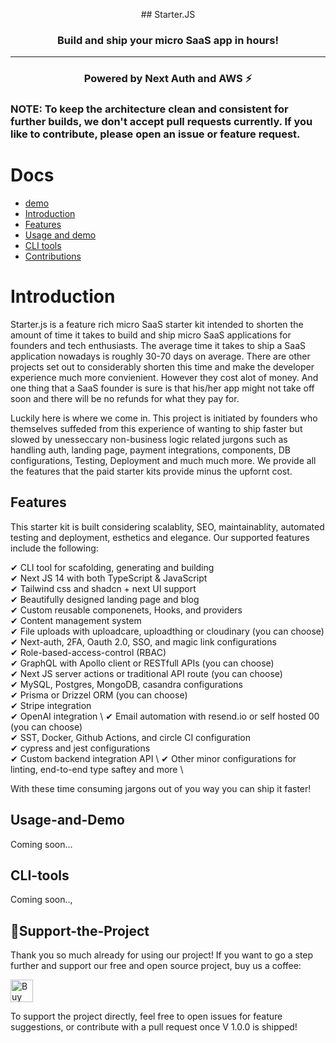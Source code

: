<p align="center">## Starter.JS</p>
<h3 align="center">Build and ship your micro SaaS app in hours!</h3>
<hr>

<h3 align="center">Powered by Next Auth and AWS ⚡</h3>

<h3>NOTE: To keep the architecture clean and consistent for further builds, we don't accept pull requests currently. If you like to contribute, please open an issue or feature request.<h3>

# Docs

- [demo](https://starter.js/demo)
- [Introduction](#Introduction)
- [Features](#Features)
- [Usage and demo](#Usage-and-Demo)
- [CLI tools](#CLI-tools)
- [Contributions](#💖Support-the-Project)



# Introduction

Starter.js is a feature rich micro SaaS starter kit intended to shorten the amount of time it takes to build and ship micro SaaS applications for founders and tech enthusiasts. The average time it takes to ship a SaaS application nowadays is roughly 30-70 days on average. There are other projects set out to considerably shorten this time and make the developer experience much more convienient. However they cost alot of money. And one thing that a SaaS founder is sure is that his/her app might not take off soon and there will be no refunds for what they pay for.

Luckily here is where we come in. This project is initiated by founders who themselves suffeded from this experience of wanting to ship faster but slowed by unesseccary non-business logic related jurgons such as handling auth, landing page, payment integrations, components, DB configurations, Testing, Deployment and much much more. We provide all the features that the paid starter kits provide minus the upfornt cost. 

## Features

This starter kit is built considering scalablity, SEO, maintainablity, automated testing and deployment, esthetics and elegance. Our supported features include the following:

✔ CLI tool for scafolding, generating and building \
✔ Next JS 14 with both TypeScript & JavaScript \
✔ Tailwind css and shadcn + next UI support \
✔ Beautifully designed landing page and blog \
✔ Custom reusable componenets, Hooks, and providers \
✔ Content management system \
✔ File uploads with uploadcare, uploadthing or cloudinary (you can choose) \
✔ Next-auth, 2FA, Oauth 2.0, SSO, and magic link configurations \
✔ Role-based-access-control (RBAC) \
✔ GraphQL with Apollo client or RESTfull APIs (you can choose) \
✔ Next JS server actions or traditional API route (you can choose) \
✔ MySQL, Postgres, MongoDB, casandra configurations \
✔ Prisma or Drizzel ORM (you can choose) \
✔ Stripe integration \
✔ OpenAI integration \ 
✔ Email automation with resend.io or self hosted 00 (you can choose) \
✔ SST, Docker, Github Actions, and circle CI configuration \
✔ cypress and jest configurations \
✔ Custom backend integration API \ 
✔ Other minor configurations for linting, end-to-end type saftey and more \

With these time consuming jargons out of you way you can ship it faster!

## Usage-and-Demo

Coming soon...

## CLI-tools

Coming soon..,


## 💖Support-the-Project

Thank you so much already for using our project! If you want to go a step further and support our free and open source project, buy us a coffee:

<a href='https://ko-fi.com/Q5Q860KQ2' target='_blank'><img height='36' style='border:0px;height:36px;' src='https://cdn.ko-fi.com/cdn/kofi1.png?v=3' border='0' alt='Buy Me a Coffee at ko-fi.com' /></a>

To support the project directly, feel free to open issues for feature suggestions, or contribute with a pull request once V 1.0.0 is shipped!
